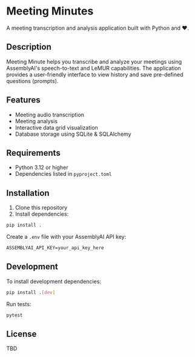 # Meeting Minutes

A meeting transcription and analysis application built with Python and ❤️.

## Description

Meeting Minute helps you transcribe and analyze your meetings using AssemblyAI's speech-to-text and LeMUR capabilities. The application provides a user-friendly interface to view history and save pre-defined questions (prompts).

## Features

- Meeting audio transcription
- Meeting analysis
- Interactive data grid visualization
- Database storage using SQLite & SQLAlchemy

## Requirements

- Python 3.12 or higher
- Dependencies listed in `pyproject.toml`

## Installation

1. Clone this repository
2. Install dependencies:

```sh
pip install .
```

Create a `.env` file with your AssemblyAI API key:

```txt
ASSEMBLYAI_API_KEY=your_api_key_here
```

## Development

To install development dependencies:

```sh
pip install .[dev]
```

Run tests:

```sh
pytest
```

## License

TBD
